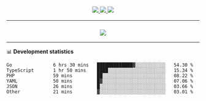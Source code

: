 <h3 align="center">
  <a href="https://github.com/hwalker928">
      <img src="https://img.shields.io/github/followers/hwalker928?label=Followers&style=for-the-badge&color=lightblue">
  </a>
  <a href="https://harryw.link/discord" alt="Discord">
      <img src="https://img.shields.io/discord/738451951758606336?label=discord&style=for-the-badge&color=lightblue"/>
  </a>
  <a href="https://harryw.link/sparked" alt="Sparked Host">
      <img src="https://img.shields.io/static/v1?label=Sponsor&message=Sparked%20Host&color=yellow&style=for-the-badge"/>
  </a>
</h3>

<hr>


<h3 align="center">
  <a href="https://github.com/hwalker928">
      <img src="https://github-profile-trophy.vercel.app/?username=hwalker928&no-bg=true&no-frame=true">
  </a>
</h3>


<hr>

📊 **Development statistics**

<!--START_SECTION:waka-->

```text
Go               6 hrs 30 mins   █████████████▓░░░░░░░░░░░   54.30 %
TypeScript       1 hr 50 mins    ████░░░░░░░░░░░░░░░░░░░░░   15.34 %
PHP              59 mins         ██░░░░░░░░░░░░░░░░░░░░░░░   08.22 %
YAML             50 mins         █▓░░░░░░░░░░░░░░░░░░░░░░░   07.06 %
JSON             26 mins         █░░░░░░░░░░░░░░░░░░░░░░░░   03.66 %
Other            21 mins         ▓░░░░░░░░░░░░░░░░░░░░░░░░   03.01 %
```

<!--END_SECTION:waka-->
